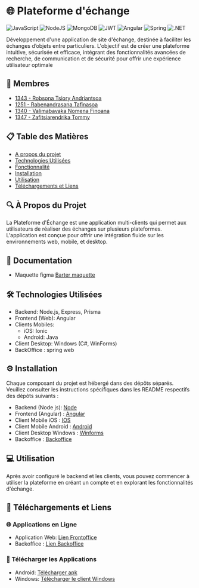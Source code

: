 # 🌐 Plateforme d'échange

![JavaScript](https://img.shields.io/badge/javascript-%23323330.svg?style=for-the-badge&logo=javascript&logoColor=%23F7DF1E)
![NodeJS](https://img.shields.io/badge/node.js-6DA55F?style=for-the-badge&logo=node.js&logoColor=white)
![MongoDB](https://img.shields.io/badge/MongoDB-%234ea94b.svg?style=for-the-badge&logo=mongodb&logoColor=white)
![JWT](https://img.shields.io/badge/JWT-black?style=for-the-badge&logo=JSON%20web%20tokens)
![Angular](https://img.shields.io/badge/Angular-0F0F11?style=for-the-badge&logo=angular&logoColor=red&textColor=red)
![Spring](https://img.shields.io/badge/Spring-6DB33F?style=for-the-badge&logo=spring&logoColor=white)
![.NET](https://img.shields.io/badge/.NET-512BD4?style=for-the-badge&logo=.net&logoColor=white)

Développement d'une application de site d'échange, destinée à faciliter les échanges d’objets entre particuliers. L'objectif est de créer une plateforme intuitive, sécurisée et efficace, intégrant des fonctionnalités avancées de recherche, de communication et de sécurité pour offrir une expérience utilisateur optimale

## 🤝 Membres 
- [1343 - Robsona Tsiory Andriantsoa](https://github.com/Lacoste27)
- [1251 - Rabenandrasana Tafinasoa](https://github.com/ace34TT)
- [1340 - Valimabavaka Nomena Finoana](https://github.com/ETU1340)
- [1347 - Zafitsiarendrika Tommy](https://github.com/890Tom)

## 📋 Table des Matières

- [A propos du projet](#-à-propos-du-projet)
- [Technologies Utilisées](#️-technologies-utilisées) 
- [Fonctionnalité](#-fonctionnalités) 
- [Installation](#️-installation) 
- [Utilisation](#-utilisation)
- [Téléchargements et Liens](#-téléchargements-et-liens)


## 🔍 À Propos du Projet

La Plateforme d'Échange est une application multi-clients qui permet aux utilisateurs de réaliser des échanges sur plusieurs plateformes. L'application est conçue pour offrir une intégration fluide sur les environnements web, mobile, et desktop.

## 📄 Documentation
- Maquette figma [Barter maquette](https://www.figma.com/design/dQIqXs9hjdUJ6KAt1sQKwS/Barter?node-id=0-1&t=y0f7QH5NUctCLExZ-0)

## 🛠️ Technologies Utilisées

- Backend: Node.js, Express, Prisma
- Frontend (Web): Angular
- Clients Mobiles:
    - iOS: Ionic
    - Android: Java
- Client Desktop: Windows (C#, WinForms)
- BackOffice : spring web


## ⚙️ Installation

Chaque composant du projet est hébergé dans des dépôts séparés. Veuillez consulter les instructions spécifiques dans les README respectifs des dépôts suivants :
- Backend (Node js): [Node](https://github.com/ace34TT/mbds-10-tpt-barter-backend)
- Frontend (Angular) : [Angular](https://github.com/ETU1340/mbdsp10-tpt-barter-frontend-Angular)
- Client Mobile iOS : [IOS](https://github.com/ace34TT/mbds-10-tpt-barter-mobile-ios)
- Client Mobile Android : [Android](https://github.com/Lacoste27/mbdsp10-tpt-barter-mobile-android)
- Client Desktop Windows : [Winforms](https://github.com/Lacoste27/mbdsp10-tpt-barter-winforms)
- Backoffice : [Backoffice](https://github.com/890Tom/mbdsp10-tpt-barter-spring-web)

## 💻 Utilisation

Après avoir configuré le backend et les clients, vous pouvez commencer à utiliser la plateforme en créant un compte et en explorant les fonctionnalités d'échange.

## 🔗 Téléchargements et Liens

### 🌐 Applications en Ligne
- Application Web: [Lien Frontoffice](https://tpt-barter-app.netlify.app)
- Backoffice : [Lien Backoffice](https://mbdsp10-tpt-barter-spring-web.onrender.com/login)

### 📱 Télécharger les Applications
- Android: [Télécharger apk](https://github.com/Lacoste27/mbdsp10-tpt-barter-1343-1251-1340-1347/releases/download/v1.1.0/barter.apk)
- Windows: [Télécharger le client Windows](https://github.com/Lacoste27/mbdsp10-tpt-barter-1343-1251-1340-1347/releases/download/v1.1.0/barter-01.zip)
